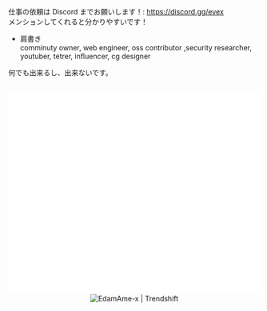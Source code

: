 仕事の依頼は Discord までお願いします！: https://discord.gg/evex  
メンションしてくれると分かりやすいです！

- 肩書き  
comminuty owner, web engineer, oss contributor ,security researcher, youtuber, tetrer, influencer, cg designer

何でも出来るし、出来ないです。

<div align="center">
	<br>
	<picture>
		<source media="(min-width: 720px)" srcset="./test/1.svg">
		<img src="./test/2.svg" width="100%" height="400px" alt="hero">
	</picture>
	<br>
	<img src="https://trendshift.io/api/badge/developers/6698" alt="EdamAme-x | Trendshift" style="width: 250px; height: 55px;" width="250" height="55"/>
</div>
<!-- これが種 -->
<a accesskey="x" href="https://evex.land"></a>
